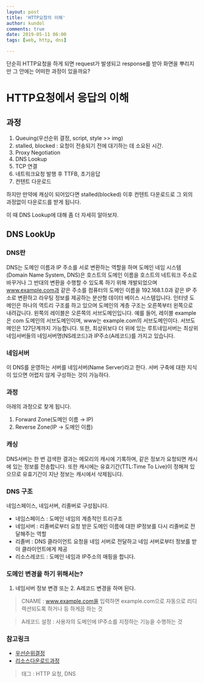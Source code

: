 ```yaml
---
layout: post
title: 'HTTP요청의 이해'
author: kundol
comments: true
date: 2019-05-11 06:00
tags: [web, http, dns]

---   
```

단순히 HTTP요청을 하게 되면 request가 발생되고 response를 받아 화면을 뿌리지만 그 안에는 어떠한 과정이 있을까요? 

# HTTP요청에서 응답의 이해
## 과정 
1. Queuing(우선순위 결정, script, style >> img)
2. stalled, blocked : 요청이 전송되기 전에 대기하는 데 소요된 시간.
3. Proxy Negotiation
4. DNS Lookup
5. TCP 연결
6. 네트워크요청 발행 후 TTFB, 초기응답
7. 컨텐트 다운로드

하지만 만약에 캐싱이 되어있다면 stalled(blocked) 이후 컨텐트 다운로드로 그 외의 과정없이 다운로드를 받게 됩니다.  

이 때 DNS Lookup에 대해 좀 더 자세히 알아보자.
## DNS LookUp
### DNS란
DNS는 도메인 이름과 IP 주소를 서로 변환하는 역할을 하며 도메인 네임 시스템(Domain Name System, DNS)은 호스트의 도메인 이름을 호스트의 네트워크 주소로 바꾸거나 그 반대의 변환을 수행할 수 있도록 하기 위해 개발되었으며 www.example.com과 같은 주소를 컴퓨터의 도메인 이름을 192.168.1.0과 같은 IP 주소로 변환하고 라우팅 정보를 제공하는 분산형 데이터 베이스 시스템입니다. 인터넷 도메인은 하나의 역트리 구조를 하고 있으며 도메인의 계층 구조는 오른쪽부터 왼쪽으로 내려갑니다. 왼쪽의 레이블은 오른쪽의 서브도메인입니다.
예를 들어, 레이블 example은 com 도메인의 서브도메인이며, www는 example.com의 서브도메인이다. 서브도메인은 127단계까지 가능합니다. 
또한, 최상위보다 더 위에 있는 루트네임서버는 최상위네임서버들의 네임서버명(NS레코드)과 IP주소(A레코드)를 가지고 있습니다. 

### 네임서버
이 DNS를 운영하는 서버를 네임서버(Name Server)라고 한다. 서버 구축에 대한 지식이 있으면 어렵지 않게 구성하는 것이 가능하다.  

### 과정
아래의 과정으로 찾게 됩니다. 
1. Forward Zone(도메인 이름 → IP)
2. Reverse Zone(IP → 도메인 이름)  

### 캐싱 
DNS서버는 한 번 검색한 결과는 메모리의 캐시에 기록하며, 같은 정보가 요청되면 캐시에 있는 정보를 전송합니다. 
또한 캐시에는 유효기간(TTL:Time To Live)이 정해져 있으므로 유효기간이 지난 정보는 캐시에서 삭제됩니다. 
 
### DNS 구조
네임스페이스, 네임서버, 리졸버로 구성됩니다. 
 - 네임스페이스 : 도메인 네임의 계층적인 트리구조
 - 네임서버 : 리졸버로부터 요청 받은 도메인 이름에 대한 IP정보를 다시 리졸버로 전달해주는 역할
 - 리졸버 : DNS 클라이언트 요청을 네임 서버로 전달하고 네임 서버로부터 정보를 받아 클라이언트에게 제공
 - 리소스레코드 : 도메인 네임과 IP주소의 매핑을 합니다. 

### 도메인 변경을 하기 위해서는?  
1. 네임서버 정보 변경 또는 2. A레코드 변경을 하며 된다. 

 > CNAME : www.example.com을 입력하면 example.com으로 자동으로 리디렉션되도록 하거나 등 하게끔 하는 것

 > A레코드 설정 : 사용자의 도메인에 IP주소를 지정하는 기능을 수행하는 것 

### 참고링크 
 - [우선순위결정](https://developers.google.com/web/fundamentals/performance/resource-prioritization)
 - [리소스다운로드과정](https://developers.google.com/web/tools/chrome-devtools/network/understanding-resource-timing)

 > 태그 : HTTP 요청, DNS